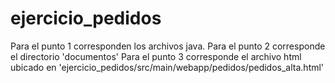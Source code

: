 # ejercicio_pedidos

Para el punto 1 corresponden los archivos java.
Para el punto 2 corresponde el directorio 'documentos'
Para el punto 3 corresponde el archivo html ubicado en 'ejercicio_pedidos/src/main/webapp/pedidos/pedidos_alta.html'
